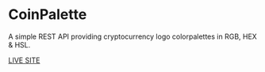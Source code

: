 # CoinPalette
A simple REST API providing cryptocurrency logo colorpalettes in RGB, HEX & HSL.


[LIVE SITE](https://www.coinpalette.com/)

